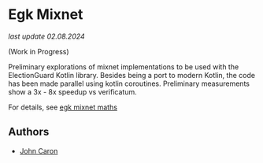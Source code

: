 # Egk Mixnet

_last update 02.08.2024_

(Work in Progress)

Preliminary explorations of mixnet implementations to be used with the ElectionGuard Kotlin library. 
Besides being a port to modern Kotlin, the code has been made parallel using kotlin coroutines.
Preliminary measurements show a 3x - 8x speedup vs verificatum.

For details, see [egk mixnet maths](docs/mixnet_maths.pdf)

## Authors
- [John Caron](https://github.com/JohnLCaron)